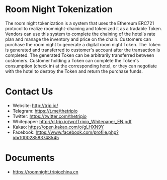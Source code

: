 # Room Night Tokenization
The room night tokenization is a system that uses the Ethereum ERC721 protocol to realize roomnight-chaining and tokenized it as a tradable Token. Vendors can use this system to complete the chaining of the hotel's rate plan and manage the inventory and price on the chain. Customers can purchase the room night to generate a digital room night Token. The Token is generated and transferred to customer's account after the transaction is completed. The generated Token can be arbitrarily transferred between customers. Customer holding a Token can complete the Token's consumption (check in) at the corresponding hotel, or they can negotiate with the hotel to destroy the Token and return the purchase funds.

# Contact Us
* Website: http://trip.io/
* Telegram: https://t.me/thetripio
* Twitter: https://twitter.com/thetripio
* Whitepaper: http://d.trip.io/wp/Tripio_Whitepaper_EN.pdf
* Kakao: https://open.kakao.com/o/gLHXN9Y
* Facebook: https://www.facebook.com/profile.php?id=100028583748545

# Documents
* https://roomnight.tripiochina.cn
